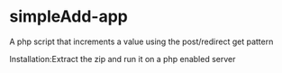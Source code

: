 # simpleAdd-app
A php script that increments a value using the post/redirect get pattern

Installation:Extract the zip and run it on a php enabled server
